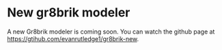# New gr8brik modeler
A new Gr8brik modeler is coming soon. You can watch the github page at https://gtihub.com/evanrutledge1/gr8brik-new.
